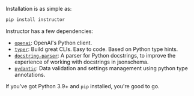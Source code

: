 Installation is as simple as:

```bash
pip install instructor
```

Instructor has a few dependencies:

- [`openai`](https://pypi.org/project/openai/): OpenAI's Python client.
- [`typer`](https://pypi.org/project/typer/): Build great CLIs. Easy to code. Based on Python type hints.
- [`docstring-parser`](https://pypi.org/project/docstring-parser/): A parser for Python docstrings, to improve the experience of working with docstrings in jsonschema.
- [`pydantic`](https://pypi.org/project/pydantic/): Data validation and settings management using python type annotations.

If you've got Python 3.9+ and `pip` installed, you're good to go.
